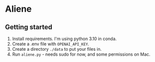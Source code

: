 # Aliene

## Getting started

1. Install requirements. I'm using python 3.10 in conda.
2. Create a .env file with `OPENAI_API_KEY`.
3. Create a directory `./data` to put your files in.
4. Run `aliene.py` - needs sudo for now, and some permissions on Mac.